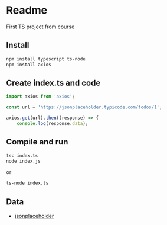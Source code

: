 # Readme
First TS project from course

## Install
```bash
npm install typescript ts-node
npm install axios
```
## Create index.ts and code
```js
import axios from 'axios';

const url = 'https://jsonplaceholder.typicode.com/todos/1';

axios.get(url).then((response) => {
	console.log(response.data);
```

## Compile and run
```bash
tsc index.ts
node index.js
```
or
```bash
ts-node index.ts
```

## Data
* [jsonplaceholder](https://jsonplaceholder.typicode.com/)